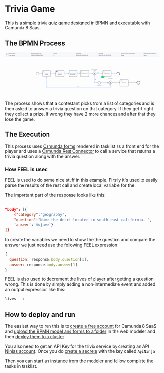 # Trivia Game
This is a simple trivia quiz game designed in BPMN and executable with Camunda 8 Saas.


## The BPMN Process

![process model](./img/processOperate.png/)

The process shows that a contestant picks from a list of categories and is then asked to answer a trivia question on that category. If they get it right they collect a prize. If wrong they have 2 more chances and after that they lose the game.

## The Execution

This process uses [Camunda forms](https://docs.camunda.io/docs/guides/utilizing-forms/) rendered in tasklist as a front end for the player and uses a [Camunda Rest Connector](https://docs.camunda.io/docs/components/connectors/out-of-the-box-connectors/rest/) to call a service that returns a trivia question along with the answer.

### How FEEL is used

FEEL is used to do some nice stuff in this example. Firstly it's used to easily parse the results of the rest call and create local variable for the. 

The important part of the response looks like this: 
```JSON
	
"body": [{
    {"category":"geography",
    "question":"Name the desrt located in south-east california. ",
    "answer":"Mojave"}
]}

```
to create the variables we need to show the the question and compare the answer we just need use the following FEEL expression

```javascript
{
  question: response.body.question[1],
  answer: response.body.answer[1]
}
```

FEEL is also used to decrement the lives of player after getting a question wrong. This is done by simply adding a non-intermediate event and added an output expression like this:

```javascript
lives - 1
```

## How to deploy and run

The easiest way to run this is to [create a free account](https://accounts.cloud.camunda.io/signup?uc=signup) for  Camunda 8 SaaS and [upload the BPMN model and forms to a folder](https://docs.camunda.io/docs/components/modeler/web-modeler/import-diagram/) in the web modeler and then [deploy them to a cluster](https://docs.camunda.io/docs/guides/model-your-first-process/)

You also need to get an API Key for the trivia service by creating an [API Ninjas account](https://api-ninjas.com). Once you do [create a secrete](https://docs.camunda.io/docs/components/connectors/use-connectors/#using-secrets) with the key called `ApiNinja`


Then you can start an instance from the modeler and follow complete the tasks in tasklist.